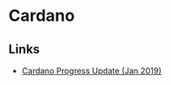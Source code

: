 # Cardano

## Links

- [Cardano Progress Update (Jan 2019)](https://www.youtube.com/watch?v=TWVwfedO54Y)